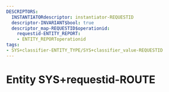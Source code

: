 ```yaml
---
DESCRIPTORS:
  INSTANTIATORdescriptor: instantiator-REQUESTID
  descriptor-INVARIANT$bool: true
  descriptor_map-REQUESTID$operationid:
    requestid-ENTITY_REPORT:
    - ENTITY_REPORToperationid
tags:
- SYS+classifier-ENTITY_TYPE/SYS+classifier_value-REQUESTID
---
```

# Entity SYS+requestid-ROUTE

